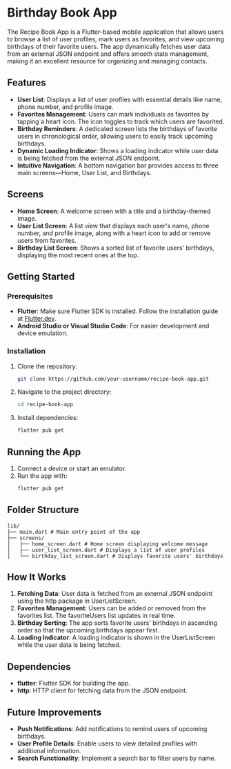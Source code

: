 # Birthday Book App

The Recipe Book App is a Flutter-based mobile application that allows users to browse a list of user profiles, mark users as favorites, and view upcoming birthdays of their favorite users. The app dynamically fetches user data from an external JSON endpoint and offers smooth state management, making it an excellent resource for organizing and managing contacts.

## Features

- **User List**: Displays a list of user profiles with essential details like name, phone number, and profile image.
- **Favorites Management**: Users can mark individuals as favorites by tapping a heart icon. The icon toggles to track which users are favorited.
- **Birthday Reminders**: A dedicated screen lists the birthdays of favorite users in chronological order, allowing users to easily track upcoming birthdays.
- **Dynamic Loading Indicator**: Shows a loading indicator while user data is being fetched from the external JSON endpoint.
- **Intuitive Navigation**: A bottom navigation bar provides access to three main screens—Home, User List, and Birthdays.

## Screens

- **Home Screen**: A welcome screen with a title and a birthday-themed image.
- **User List Screen**: A list view that displays each user's name, phone number, and profile image, along with a heart icon to add or remove users from favorites.
- **Birthday List Screen**: Shows a sorted list of favorite users' birthdays, displaying the most recent ones at the top.

## Getting Started

### Prerequisites

- **Flutter**: Make sure Flutter SDK is installed. Follow the installation guide at [Flutter.dev](https://flutter.dev/docs/get-started/install).
- **Android Studio or Visual Studio Code**: For easier development and device emulation.

### Installation

1. Clone the repository:
   ```bash
   git clone https://github.com/your-username/recipe-book-app.git
   ```
2. Navigate to the project directory:
   ```bash
   cd recipe-book-app
   ```
3. Install dependencies:
   ```bash
   flutter pub get
   ```

## Running the App

1. Connect a device or start an emulator.
2. Run the app with:
   ```bash
   flutter pub get
   ```

## Folder Structure

```
lib/
├── main.dart # Main entry point of the app
├── screens/
│   ├── home_screen.dart # Home screen displaying welcome message
│   ├── user_list_screen.dart # Displays a list of user profiles
│   └── birthday_list_screen.dart # Displays favorite users' birthdays
```

## How It Works

1. **Fetching Data**: User data is fetched from an external JSON endpoint using the http package in UserListScreen.
2. **Favorites Management**: Users can be added or removed from the favorites list. The favoriteUsers list updates in real time.
3. **Birthday Sorting**: The app sorts favorite users' birthdays in ascending order so that the upcoming birthdays appear first.
4. **Loading Indicator**: A loading indicator is shown in the UserListScreen while the user data is being fetched.

## Dependencies

- **flutter**: Flutter SDK for building the app.
- **http**: HTTP client for fetching data from the JSON endpoint.

## Future Improvements

- **Push Notifications**: Add notifications to remind users of upcoming birthdays.
- **User Profile Details**: Enable users to view detailed profiles with additional information.
- **Search Functionality**: Implement a search bar to filter users by name.
